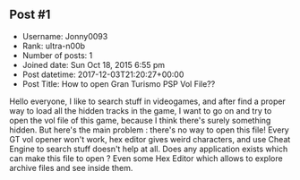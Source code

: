 ## Post #1
- Username: Jonny0093
- Rank: ultra-n00b
- Number of posts: 1
- Joined date: Sun Oct 18, 2015 6:55 pm
- Post datetime: 2017-12-03T21:20:27+00:00
- Post Title: How to open Gran Turismo PSP Vol File??

Hello everyone, I like to search stuff in videogames, and after find a proper way to load all the hidden tracks in the game, I want to go on and try to open the vol file of this game, because I think there's surely something hidden.
But here's the main problem : there's no way to open this file! 
Every GT vol opener won't work, hex editor gives weird characters, and use Cheat Engine to search stuff doesn't help at all.
Does any application exists which can make this file to open ? Even some Hex Editor which allows to explore archive files and see inside them.
